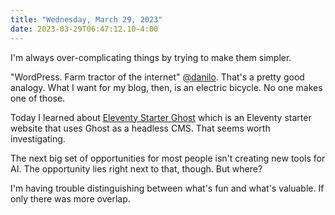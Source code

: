 ```yaml
---
title: "Wednesday, March 29, 2023"
date: 2023-03-29T06:47:12.10-4:00
---
```


I'm always over-complicating things by trying to make them simpler.

"WordPress. Farm tractor of the internet" [@danilo](https://hachyderm.io/@danilo/110104318183642855). That's a pretty good analogy. What I want for my blog, then, is an electric bicycle. No one makes one of those.

Today I learned about [Eleventy Starter Ghost](https://github.com/TryGhost/eleventy-starter-ghost) which is an Eleventy starter website that uses Ghost as a headless CMS. That seems worth investigating.

The next big set of opportunities for most people isn't creating new tools for AI. The opportunity lies right next to that, though. But where? 

I'm having trouble distinguishing between what's fun and what's valuable. If only there was more overlap.
